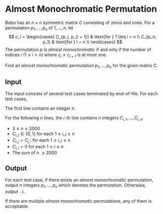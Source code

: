 # Almost Monochromatic Permutation

Bobo has an $n \times n$ symmetric matrix $C$ consisting of zeros and ones. For a permutation $p_1, \dots, p_n$ of $1, \dots, n$, let 
$$
c_i = \begin{cases}
C_{p_i, p_{i + 1}} & \text{for } 1 \leq i < n \\
C_{p_n, p_1} & \text{for } i = n \\
\end{cases}
$$
The permutation $p$ is *almost monochromatic* if and only if the number of indices $i$ ($1 \leq i < n$) where $c_i \neq c_{i + 1}$ is at most one.

Find an *almost monochromatic* permutation $p_1, \dots, p_n$ for the given matrix $C$.

## Input

The input consists of several test cases terminated by end-of-file. For each test cases,

The first line contains an integer $n$.

For the following $n$ lines, the $i$-th line contains $n$ integers $C_{i, 1}, \dots, C_{i, n}$.

* $3 \le n \le 2000$
* $C_{i, j} \in \{0, 1\}$ for each $1 \leq i, j \leq n$
* $C_{i, j} = C_{j, i}$ for each $1 \leq i, j \leq n$
* $C_{i, i} = 0$ for each $1 \leq i \leq n$
* The sum of $n$ $\leq 2000$

## Output

For each test case, if there exists an *almost monochromatic* permutation, output $n$ integers $p_1, \dots, p_n$ which denotes the permutation. Otherwise, output `-1`.

If there are multiple *almost monochromatic* permutations, any of them is acceptable.

<!--SAMPLES-->